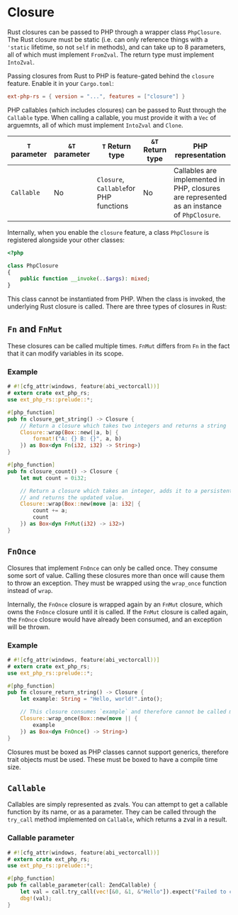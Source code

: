 # Closure

Rust closures can be passed to PHP through a wrapper class `PhpClosure`. The
Rust closure must be static (i.e. can only reference things with a `'static`
lifetime, so not `self` in methods), and can take up to 8 parameters, all of
which must implement `FromZval`. The return type must implement `IntoZval`.

Passing closures from Rust to PHP is feature-gated behind the `closure` feature.
Enable it in your `Cargo.toml`:

```toml
ext-php-rs = { version = "...", features = ["closure"] }
```

PHP callables (which includes closures) can be passed to Rust through the
`Callable` type. When calling a callable, you must provide it with a `Vec` of
arguemnts, all of which must implement `IntoZval` and `Clone`.

| `T` parameter | `&T` parameter | `T` Return type                        | `&T` Return type | PHP representation                                                                         |
| ------------- | -------------- | -------------------------------------- | ---------------- | ------------------------------------------------------------------------------------------ |
| `Callable`    | No             | `Closure`, `Callable`for PHP functions | No               | Callables are implemented in PHP, closures are represented as an instance of `PhpClosure`. |

Internally, when you enable the `closure` feature, a class `PhpClosure` is
registered alongside your other classes:

```php
<?php

class PhpClosure
{
    public function __invoke(..$args): mixed;
}
```

This class cannot be instantiated from PHP. When the class is invoked, the
underlying Rust closure is called. There are three types of closures in Rust:

## `Fn` and `FnMut`

These closures can be called multiple times. `FnMut` differs from `Fn` in the
fact that it can modify variables in its scope.

### Example

```rust
# #![cfg_attr(windows, feature(abi_vectorcall))]
# extern crate ext_php_rs;
use ext_php_rs::prelude::*;

#[php_function]
pub fn closure_get_string() -> Closure {
    // Return a closure which takes two integers and returns a string
    Closure::wrap(Box::new(|a, b| {
        format!("A: {} B: {}", a, b)
    }) as Box<dyn Fn(i32, i32) -> String>)
}

#[php_function]
pub fn closure_count() -> Closure {
    let mut count = 0i32;

    // Return a closure which takes an integer, adds it to a persistent integer,
    // and returns the updated value.
    Closure::wrap(Box::new(move |a: i32| {
        count += a;
        count
    }) as Box<dyn FnMut(i32) -> i32>)
}
```

## `FnOnce`

Closures that implement `FnOnce` can only be called once. They consume some sort
of value. Calling these closures more than once will cause them to throw an
exception. They must be wrapped using the `wrap_once` function instead of
`wrap`.

Internally, the `FnOnce` closure is wrapped again by an `FnMut` closure, which
owns the `FnOnce` closure until it is called. If the `FnMut` closure is called
again, the `FnOnce` closure would have already been consumed, and an exception
will be thrown.

### Example

```rust
# #![cfg_attr(windows, feature(abi_vectorcall))]
# extern crate ext_php_rs;
use ext_php_rs::prelude::*;

#[php_function]
pub fn closure_return_string() -> Closure {
    let example: String = "Hello, world!".into();

    // This closure consumes `example` and therefore cannot be called more than once.
    Closure::wrap_once(Box::new(move || {
        example
    }) as Box<dyn FnOnce() -> String>)
}
```

Closures must be boxed as PHP classes cannot support generics, therefore trait
objects must be used. These must be boxed to have a compile time size.

## `Callable`

Callables are simply represented as zvals. You can attempt to get a callable
function by its name, or as a parameter. They can be called through the
`try_call` method implemented on `Callable`, which returns a zval in a result.

### Callable parameter

```rust
# #![cfg_attr(windows, feature(abi_vectorcall))]
# extern crate ext_php_rs;
use ext_php_rs::prelude::*;

#[php_function]
pub fn callable_parameter(call: ZendCallable) {
    let val = call.try_call(vec![&0, &1, &"Hello"]).expect("Failed to call function");
    dbg!(val);
}
```
